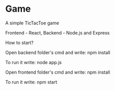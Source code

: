 # Game
A simple TicTacToe game

Frontend - React, Backend - Node.js and Express

How to start?


Open backend folder's cmd and write: npm install 

To run it write: node app.js

Open frontend folder's cmd and write: npm install 

To run it write: npm start


